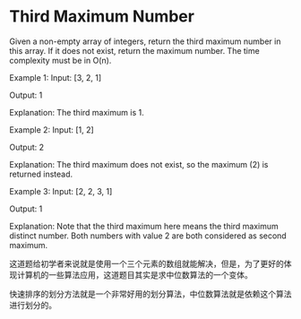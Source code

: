 # Third Maximum Number

Given a non-empty array of integers, return the third maximum number in this array. If it does not exist, return the maximum number. The time complexity must be in O(n).

Example 1:
Input: [3, 2, 1]

Output: 1

Explanation: The third maximum is 1.

Example 2:
Input: [1, 2]

Output: 2

Explanation: The third maximum does not exist, so the maximum (2) is returned instead.

Example 3:
Input: [2, 2, 3, 1]

Output: 1

Explanation: Note that the third maximum here means the third maximum distinct number.
Both numbers with value 2 are both considered as second maximum.

这道题给初学者来说就是使用一个三个元素的数组就能解决，但是，为了更好的体现计算机的一些算法应用，这道题目其实是求中位数算法的一个变体。

快速排序的划分方法就是一个非常好用的划分算法，中位数算法就是依赖这个算法进行划分的。
